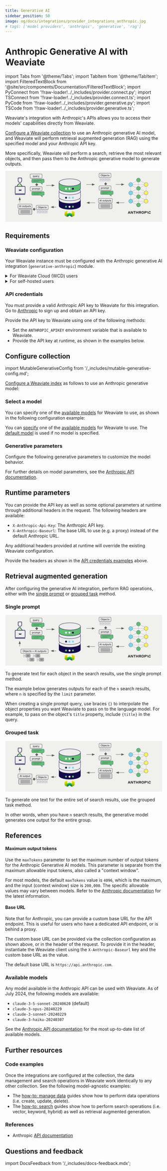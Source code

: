 ```yaml
---
title: Generative AI
sidebar_position: 50
image: og/docs/integrations/provider_integrations_anthropic.jpg
# tags: ['model providers', 'anthropic', 'generative', 'rag']
---
```


# Anthropic Generative AI with Weaviate


import Tabs from '@theme/Tabs';
import TabItem from '@theme/TabItem';
import FilteredTextBlock from '@site/src/components/Documentation/FilteredTextBlock';
import PyConnect from '!!raw-loader!../_includes/provider.connect.py';
import TSConnect from '!!raw-loader!../_includes/provider.connect.ts';
import PyCode from '!!raw-loader!../_includes/provider.generative.py';
import TSCode from '!!raw-loader!../_includes/provider.generative.ts';

Weaviate's integration with Anthropic's APIs allows you to access their models' capabilities directly from Weaviate.

[Configure a Weaviate collection](#configure-collection) to use an Anthropic generative AI model, and Weaviate will perform retrieval augmented generation (RAG) using the specified model and your Anthropic API key.

More specifically, Weaviate will perform a search, retrieve the most relevant objects, and then pass them to the Anthropic generative model to generate outputs.

![RAG integration illustration](../_includes/integration_anthropic_rag.png)

## Requirements

### Weaviate configuration

Your Weaviate instance must be configured with the Anthropic generative AI integration (`generative-anthropic`) module.

<details>
  <summary>For Weaviate Cloud (WCD) users</summary>

This integration is enabled by default on Weaviate Cloud (WCD) serverless instances.

</details>

<details>
  <summary>For self-hosted users</summary>

- Check the [cluster metadata](../../config-refs/meta.md) to verify if the module is enabled.
- Follow the [how-to configure modules](../../configuration/modules.md) guide to enable the module in Weaviate.

</details>

### API credentials

You must provide a valid Anthropic API key to Weaviate for this integration. Go to [Anthropic](https://www.anthropic.com/api) to sign up and obtain an API key.

Provide the API key to Weaviate using one of the following methods:

- Set the `ANTHROPIC_APIKEY` environment variable that is available to Weaviate.
- Provide the API key at runtime, as shown in the examples below.

<Tabs groupId="languages">

 <TabItem value="py" label="Python API v4">
    <FilteredTextBlock
      text={PyConnect}
      startMarker="# START AnthropicInstantiation"
      endMarker="# END AnthropicInstantiation"
      language="py"
    />
  </TabItem>

 <TabItem value="js" label="JS/TS API v3">
    <FilteredTextBlock
      text={TSConnect}
      startMarker="// START AnthropicInstantiation"
      endMarker="// END AnthropicInstantiation"
      language="ts"
    />
  </TabItem>

</Tabs>

## Configure collection

import MutableGenerativeConfig from '/_includes/mutable-generative-config.md';

<MutableGenerativeConfig />

[Configure a Weaviate index](../../manage-data/collections.mdx#specify-a-generative-model-integration) as follows to use an Anthropic generative model:

<Tabs groupId="languages">
  <TabItem value="py" label="Python API v4">
    <FilteredTextBlock
      text={PyCode}
      startMarker="# START BasicGenerativeAnthropic"
      endMarker="# END BasicGenerativeAnthropic"
      language="py"
    />
  </TabItem>

  <TabItem value="js" label="JS/TS API v3">
    <FilteredTextBlock
      text={TSCode}
      startMarker="// START BasicGenerativeAnthropic"
      endMarker="// END BasicGenerativeAnthropic"
      language="ts"
    />
  </TabItem>

</Tabs>

### Select a model

You can specify one of the [available models](#available-models) for Weaviate to use, as shown in the following configuration example:

<Tabs groupId="languages">
  <TabItem value="py" label="Python API v4">
    <FilteredTextBlock
      text={PyCode}
      startMarker="# START GenerativeAnthropicCustomModel"
      endMarker="# END GenerativeAnthropicCustomModel"
      language="py"
    />
  </TabItem>

  <TabItem value="js" label="JS/TS API v3">
    <FilteredTextBlock
      text={TSCode}
      startMarker="// START GenerativeAnthropicCustomModel"
      endMarker="// END GenerativeAnthropicCustomModel"
      language="ts"
    />
  </TabItem>

</Tabs>

You can [specify](#generative-parameters) one of the [available models](#available-models) for Weaviate to use. The [default model](#available-models) is used if no model is specified.

### Generative parameters

Configure the following generative parameters to customize the model behavior.

<Tabs groupId="languages">
  <TabItem value="py" label="Python API v4">
    <FilteredTextBlock
      text={PyCode}
      startMarker="# START FullGenerativeAnthropic"
      endMarker="# END FullGenerativeAnthropic"
      language="py"
    />
  </TabItem>

  <TabItem value="js" label="JS/TS API v3">
    <FilteredTextBlock
      text={TSCode}
      startMarker="// START FullGenerativeAnthropic"
      endMarker="// END FullGenerativeAnthropic"
      language="ts"
    />
  </TabItem>

</Tabs>

For further details on model parameters, see the [Anthropic API documentation](https://www.anthropic.com/docs).

## Runtime parameters

You can provide the API key as well as some optional parameters at runtime through additional headers in the request. The following headers are available:

- `X-Anthropic-Api-Key`: The Anthropic API key.
- `X-Anthropic-Baseurl`: The base URL to use (e.g. a proxy) instead of the default Anthropic URL.

Any additional headers provided at runtime will override the existing Weaviate configuration.

Provide the headers as shown in the [API credentials examples](#api-credentials) above.

## Retrieval augmented generation

After configuring the generative AI integration, perform RAG operations, either with the [single prompt](#single-prompt) or [grouped task](#grouped-task) method.

### Single prompt

![Single prompt RAG integration generates individual outputs per search result](../_includes/integration_anthropic_rag_single.png)

To generate text for each object in the search results, use the single prompt method.

The example below generates outputs for each of the `n` search results, where `n` is specified by the `limit` parameter.

When creating a single prompt query, use braces `{}` to interpolate the object properties you want Weaviate to pass on to the language model. For example, to pass on the object's `title` property, include `{title}` in the query.

<Tabs groupId="languages">

 <TabItem value="py" label="Python API v4">
    <FilteredTextBlock
      text={PyCode}
      startMarker="# START SinglePromptExample"
      endMarker="# END SinglePromptExample"
      language="py"
    />
  </TabItem>

 <TabItem value="js" label="JS/TS API v3">
    <FilteredTextBlock
      text={TSCode}
      startMarker="// START SinglePromptExample"
      endMarker="// END SinglePromptExample"
      language="ts"
    />
  </TabItem>

</Tabs>

### Grouped task

![Grouped task RAG integration generates one output for the set of search results](../_includes/integration_anthropic_rag_grouped.png)

To generate one text for the entire set of search results, use the grouped task method.

In other words, when you have `n` search results, the generative model generates one output for the entire group.

<Tabs groupId="languages">

 <TabItem value="py" label="Python API v4">
    <FilteredTextBlock
      text={PyCode}
      startMarker="# START GroupedTaskExample"
      endMarker="# END GroupedTaskExample"
      language="py"
    />
  </TabItem>

 <TabItem value="js" label="JS/TS API v3">
    <FilteredTextBlock
      text={TSCode}
      startMarker="// START GroupedTaskExample"
      endMarker="// END GroupedTaskExample"
      language="ts"
    />
  </TabItem>

</Tabs>

## References

#### Maximum output tokens

Use the `maxTokens` parameter to set the maximum number of output tokens for the Anthropic Generative AI models. This parameter is separate from the maximum allowable input tokens, also called a "context window".

For most models, the default `maxTokens` value is `4096`, which is the maximum, and the input (context window) size is `200,000`. The specific allowable values may vary between models. Refer to the [Anthropic documentation](https://docs.anthropic.com/en/docs/about-claude/models#model-comparison) for the latest information.

#### Base URL

Note that for Anthropic, you can provide a custom base URL for the API endpoint. This is useful for users who have a dedicated API endpoint, or is behind a proxy.

The custom base URL can be provided via the collection configuration as shown above, or in the header of the request. To provide it in the header, instantiate the Weaviate client using the `X-Anthropic-Baseurl` key and the custom base URL as the value.

The default base URL is `https://api.anthropic.com`.

### Available models

Any model available in the Anthropic API can be used with Weaviate. As of July 2024, the following models are available:

- `claude-3-5-sonnet-20240620` (default)
- `claude-3-opus-20240229`
- `claude-3-sonnet-20240229`
- `claude-3-haiku-20240307`

See the [Anthropic API documentation](https://docs.anthropic.com/en/docs/about-claude/models#model-names) for the most up-to-date list of available models.

## Further resources

### Code examples

Once the integrations are configured at the collection, the data management and search operations in Weaviate work identically to any other collection. See the following model-agnostic examples:

- The [how-to: manage data](../../manage-data/index.md) guides show how to perform data operations (i.e. create, update, delete).
- The [how-to: search](../../search/index.md) guides show how to perform search operations (i.e. vector, keyword, hybrid) as well as retrieval augmented generation.

### References

- Anthropic [API documentation](https://www.anthropic.com/docs)

## Questions and feedback

import DocsFeedback from '/_includes/docs-feedback.mdx';

<DocsFeedback/>
